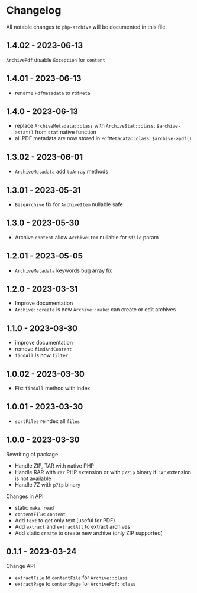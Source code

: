 # Changelog

All notable changes to `php-archive` will be documented in this file.

## 1.4.02 - 2023-06-13

`ArchivePdf` disable `Exception` for `content`

## 1.4.01 - 2023-06-13

- rename `PdfMetadata` to `PdfMeta`

## 1.4.0 - 2023-06-13

- replace `ArchiveMetadata::class` with `ArchiveStat::class`: `$archive->stat()` from `stat` native function
- all PDF metadata are now stored in `PdfMetadata::class`: `$archive->pdf()`

## 1.3.02 - 2023-06-01

- `ArchiveMetadata` add `toArray` methods

## 1.3.01 - 2023-05-31

- `BaseArchive` fix for `ArchiveItem` nullable safe

## 1.3.0 - 2023-05-30

- Archive `content` allow `ArchiveItem` nullable for `$file` param

## 1.2.01 - 2023-05-05

- `ArchiveMetadata` keywords bug array fix

## 1.2.0 - 2023-03-31

- Improve documentation
- `Archive::create` is now `Archive::make`: can create or edit archives

## 1.1.0 - 2023-03-30

- improve documentation
- remove `findAndContent`
- `findAll` is now `filter`

## 1.0.02 - 2023-03-30

- Fix: `findAll` method with index

## 1.0.01 - 2023-03-30

- `sortFiles` reindex all `files`

## 1.0.0 - 2023-03-30

Rewriting of package

- Handle ZIP, TAR with native PHP
- Handle RAR with `rar` PHP extension or with `p7zip` binary if `rar` extension is not available
- Handle 7Z with `p7ip` binary

Changes in API

- static `make`: `read`
- `contentFile`: `content`
- Add `text` to get only text (useful for PDF)
- Add `extract` and `extractAll` to extract archives
- Add static `create` to create new archive (only ZIP supported)

## 0.1.1 - 2023-03-24

Change API

- `extractFile` to `contentFile` for `Archive::class`
- `extractPage` to `contentPage` for `ArchivePdf::class`
